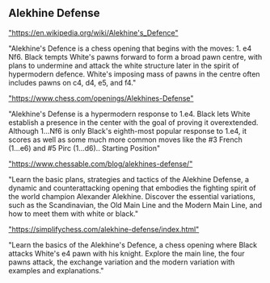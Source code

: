 <h2>Alekhine Defense</h2>
<p><a href="https://en.wikipedia.org/wiki/Alekhine's_Defence">"https://en.wikipedia.org/wiki/Alekhine's_Defence"</a></p>

<p>"Alekhine's Defence is a chess opening that begins with the moves: 1. e4 Nf6. Black tempts White's pawns forward to form a broad pawn centre, with plans to undermine and attack the white structure later in the spirit of hypermodern defence. White's imposing mass of pawns in the centre often includes pawns on c4, d4, e5, and f4." </p>

<p><a href="https://www.chess.com/openings/Alekhines-Defense">"https://www.chess.com/openings/Alekhines-Defense"</a></p>

<p>"Alekhine's Defense is a hypermodern response to 1.e4. Black lets White establish a presence in the center with the goal of proving it overextended. Although 1...Nf6 is only Black's eighth-most popular response to 1.e4, it scores as well as some much more common moves like the #3 French (1...e6) and #5 Pirc (1...d6).. Starting Position" </p>

<p><a href="https://www.chessable.com/blog/alekhines-defense/">"https://www.chessable.com/blog/alekhines-defense/"</a></p>

<p>"Learn the basic plans, strategies and tactics of the Alekhine Defense, a dynamic and counterattacking opening that embodies the fighting spirit of the world champion Alexander Alekhine. Discover the essential variations, such as the Scandinavian, the Old Main Line and the Modern Main Line, and how to meet them with white or black." </p>

<p><a href="https://simplifychess.com/alekhine-defense/index.html">"https://simplifychess.com/alekhine-defense/index.html"</a></p>

<p>"Learn the basics of the Alekhine's Defence, a chess opening where Black attacks White's e4 pawn with his knight. Explore the main line, the four pawns attack, the exchange variation and the modern variation with examples and explanations." </p>

